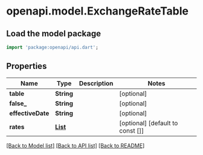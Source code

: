 # openapi.model.ExchangeRateTable

## Load the model package
```dart
import 'package:openapi/api.dart';
```

## Properties
Name | Type | Description | Notes
------------ | ------------- | ------------- | -------------
**table** | **String** |  | [optional] 
**false_** | **String** |  | [optional] 
**effectiveDate** | **String** |  | [optional] 
**rates** | [**List<ExchangeRateTableRatesInner>**](ExchangeRateTableRatesInner.md) |  | [optional] [default to const []]

[[Back to Model list]](../README.md#documentation-for-models) [[Back to API list]](../README.md#documentation-for-api-endpoints) [[Back to README]](../README.md)


